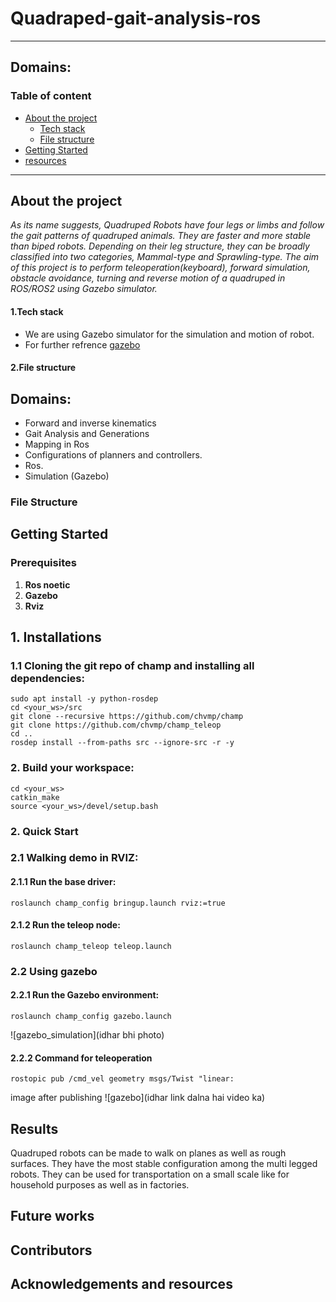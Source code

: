 # Quadraped-gait-analysis-ros
---

## Domains:

### Table of content

- [About the project](#about-the-project)
   - [Tech stack](#tech-stack)
   - [File structure](#file-structure)
- [Getting Started](#getting-started)
- [resources](#acknowledgement-and-resources)
---
## About the project
_As its name suggests, Quadruped Robots have four legs or limbs and follow the gait patterns of quadruped animals. They are faster and more stable than biped robots. Depending on their leg structure, they can be broadly classified into two categories, Mammal-type and Sprawling-type.
The aim of this project is to perform teleoperation(keyboard), forward simulation, obstacle avoidance, turning and reverse motion of a quadruped in ROS/ROS2 using Gazebo simulator._
#### 1.Tech stack
 - We are using Gazebo simulator for the simulation and motion of robot.
 - For further refrence [gazebo](http://gazebosim.org/)
#### 2.File structure 

    
## Domains:
- Forward and inverse kinematics 
- Gait Analysis and Generations
- Mapping in Ros
- Configurations of planners and controllers.
- Ros.
- Simulation (Gazebo)

### File Structure
## Getting Started
### Prerequisites
1. **Ros noetic**
2. **Gazebo**
3. **Rviz**
## 1. Installations

   ### 1.1 Cloning the git repo of champ and installing all dependencies:
     
    sudo apt install -y python-rosdep
    cd <your_ws>/src
    git clone --recursive https://github.com/chvmp/champ
    git clone https://github.com/chvmp/champ_teleop
    cd ..
    rosdep install --from-paths src --ignore-src -r -y
  
 ###  2. Build your workspace: 
    cd <your_ws>
    catkin_make
    source <your_ws>/devel/setup.bash


### 2. Quick Start
   ### 2.1 Walking demo in RVIZ:

#### 2.1.1 Run the base driver:

    roslaunch champ_config bringup.launch rviz:=true

#### 2.1.2 Run the teleop node:

    roslaunch champ_teleop teleop.launch

### 2.2 Using gazebo
#### 2.2.1 Run the Gazebo environment:

    roslaunch champ_config gazebo.launch 
![gazebo_simulation](idhar bhi photo)

#### 2.2.2 Command for teleoperation

    rostopic pub /cmd_vel geometry msgs/Twist "linear:

image after publishing
![gazebo](idhar link dalna hai video ka)

## Results 
Quadruped robots can be made to walk on planes as well as rough surfaces. They have the most stable configuration among the multi legged robots.
They can be used for transportation on a small scale like for household purposes as well as in factories.
## Future works
## Contributors
## Acknowledgements and resources